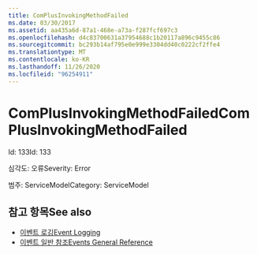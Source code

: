 ```yaml
---
title: ComPlusInvokingMethodFailed
ms.date: 03/30/2017
ms.assetid: aa435a6d-87a1-468e-a73a-f287fcf697c3
ms.openlocfilehash: d4c83700631a37954688c1b20117a896c9455c86
ms.sourcegitcommit: bc293b14af795e0e999e3304dd40c0222cf2ffe4
ms.translationtype: MT
ms.contentlocale: ko-KR
ms.lasthandoff: 11/26/2020
ms.locfileid: "96254911"
---
```

# <a name="complusinvokingmethodfailed"></a><span data-ttu-id="6a1bb-102">ComPlusInvokingMethodFailed</span><span class="sxs-lookup"><span data-stu-id="6a1bb-102">ComPlusInvokingMethodFailed</span></span>

<span data-ttu-id="6a1bb-103">Id: 133</span><span class="sxs-lookup"><span data-stu-id="6a1bb-103">Id: 133</span></span>  
  
 <span data-ttu-id="6a1bb-104">심각도: 오류</span><span class="sxs-lookup"><span data-stu-id="6a1bb-104">Severity: Error</span></span>  
  
 <span data-ttu-id="6a1bb-105">범주: ServiceModel</span><span class="sxs-lookup"><span data-stu-id="6a1bb-105">Category: ServiceModel</span></span>  
  
## <a name="see-also"></a><span data-ttu-id="6a1bb-106">참고 항목</span><span class="sxs-lookup"><span data-stu-id="6a1bb-106">See also</span></span>

- [<span data-ttu-id="6a1bb-107">이벤트 로깅</span><span class="sxs-lookup"><span data-stu-id="6a1bb-107">Event Logging</span></span>](index.md)
- [<span data-ttu-id="6a1bb-108">이벤트 일반 참조</span><span class="sxs-lookup"><span data-stu-id="6a1bb-108">Events General Reference</span></span>](events-general-reference.md)
